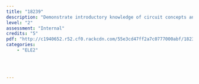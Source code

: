 ```yaml
---
title: "18239"
description: "Demonstrate introductory knowledge of circuit concepts and measurements for electronics"
level: "2"
assessment: "Internal"
credits: "5"
pdf: "http://c1940652.r52.cf0.rackcdn.com/55e3cd47ff2a7c0777000abf/18239.pdf"
categories:
    - "ELE2"
    
    
    
    
---
```


